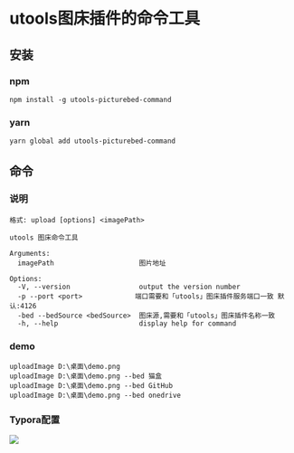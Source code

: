 # utools图床插件的命令工具
## 安装
### npm
```
npm install -g utools-picturebed-command
```

### yarn

```
yarn global add utools-picturebed-command
```

## 命令
### 说明
```
格式: upload [options] <imagePath>

utools 图床命令工具

Arguments:
  imagePath                     图片地址

Options:
  -V, --version                 output the version number
  -p --port <port>             端口需要和「utools」图床插件服务端口一致 默认:4126
  -bed --bedSource <bedSource>  图床源,需要和「utools」图床插件名称一致
  -h, --help                    display help for command
```

### demo

```
uploadImage D:\桌面\demo.png
uploadImage D:\桌面\demo.png --bed 猫盒
uploadImage D:\桌面\demo.png --bed GitHub
uploadImage D:\桌面\demo.png --bed onedrive
```

### Typora配置

![](https://cdn.jsdelivr.net/gh/xiaou66/picture@master/image/1631764517792-1631764517776.png)


